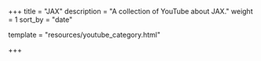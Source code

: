 +++
title = "JAX"
description = "A collection of YouTube about JAX."
weight = 1
sort_by = "date"

template = "resources/youtube_category.html"

+++
